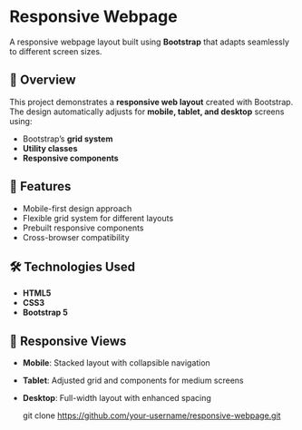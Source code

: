 # Responsive Webpage

A responsive webpage layout built using **Bootstrap** that adapts seamlessly to different screen sizes.  

## 📖 Overview
This project demonstrates a **responsive web layout** created with Bootstrap.  
The design automatically adjusts for **mobile, tablet, and desktop** screens using:  
- Bootstrap’s **grid system**  
- **Utility classes**  
- **Responsive components**

## 🚀 Features
- Mobile-first design approach  
- Flexible grid system for different layouts  
- Prebuilt responsive components  
- Cross-browser compatibility  

## 🛠️ Technologies Used
- **HTML5**  
- **CSS3**  
- **Bootstrap 5**  

## 📱 Responsive Views
- **Mobile**: Stacked layout with collapsible navigation  
- **Tablet**: Adjusted grid and components for medium screens  
- **Desktop**: Full-width layout with enhanced spacing  


   git clone https://github.com/your-username/responsive-webpage.git
